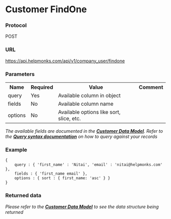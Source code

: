 # Customer FindOne

### Protocol
POST

### URL
https://api.helpmonks.com/api/v1/company_user/findone

### Parameters
<table>
    <tr>
        <th>Name</th>
        <th>Required</th>
        <th>Value</th>
        <th>Comment</th>
    </tr>
    <tr>
        <td>query</td>
        <td>Yes</td>
        <td>Available column in object</td>
        <td></td>
    </tr>
    <tr>
        <td>fields</td>
        <td>No</td>
        <td>Available column name</td>
        <td></td>
    </tr>
    <tr>
        <td>options</td>
        <td>No</td>
        <td>Available options like sort, slice, etc.</td>
        <td></td>
    </tr>
</table>

*The available fields are documented in the **[Customer Data Model](/api/models/customer/)**. Refer to the **[Query syntax documentation](/api/syntax)** on how to query against your records*

### Example

```
{
    query : { 'first_name' : 'Nitai', 'email' : 'nitai@helpmonks.com' },
    fields : { 'first_name email' },
    options : { sort : { first_name: 'asc' } }
}
```

### Returned data

*Please refer to the **[Customer Data Model](/api/models/customer/)** to see the data structure being returned*

